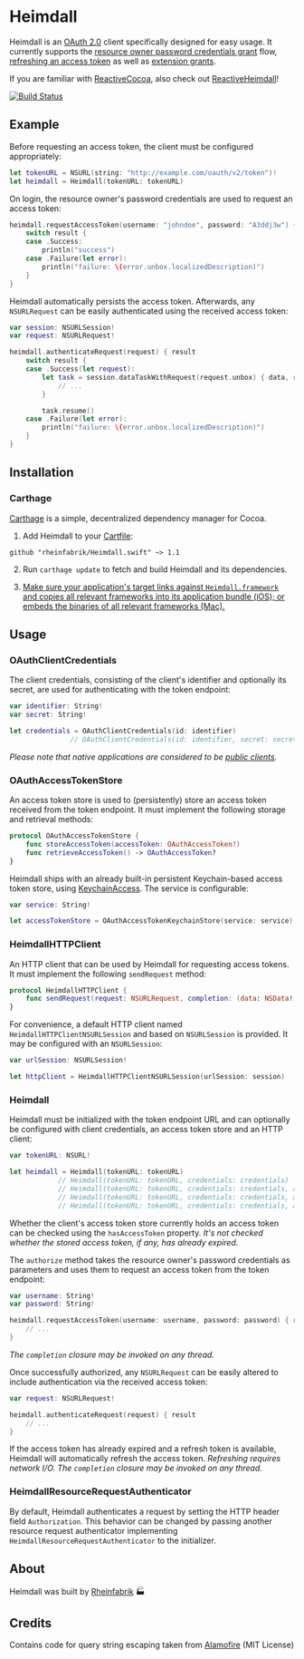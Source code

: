 # Heimdall

Heimdall is an [OAuth 2.0](https://tools.ietf.org/html/rfc6749) client specifically designed for easy usage. It currently supports the [resource owner password credentials grant](https://tools.ietf.org/html/rfc6749#section-4.3) flow, [refreshing an access token](https://tools.ietf.org/html/rfc6749#section-6) as well as [extension grants](https://tools.ietf.org/html/rfc6749#section-4.5).

If you are familiar with [ReactiveCocoa](https://github.com/ReactiveCocoa/ReactiveCocoa), also check out [ReactiveHeimdall](https://github.com/rheinfabrik/ReactiveHeimdall)!

[![Build Status](https://circleci.com/gh/rheinfabrik/Heimdall.swift.svg?style=shield&circle-token=06d0c39133fae3dd9b649c116776c7f882885f1f)](https://circleci.com/gh/rheinfabrik/Heimdall.swift)

## Example

Before requesting an access token, the client must be configured appropriately:

```swift
let tokenURL = NSURL(string: "http://example.com/oauth/v2/token")!
let heimdall = Heimdall(tokenURL: tokenURL)
```

On login, the resource owner's password credentials are used to request an access token:

```swift
heimdall.requestAccessToken(username: "johndoe", password: "A3ddj3w") { result in
    switch result {
    case .Success:
        println("success")
    case .Failure(let error):
        println("failure: \(error.unbox.localizedDescription)")
    }
}
```

Heimdall automatically persists the access token. Afterwards, any `NSURLRequest` can be easily authenticated using the received access token:

```swift
var session: NSURLSession!
var request: NSURLRequest!

heimdall.authenticateRequest(request) { result
    switch result {
    case .Success(let request):
        let task = session.dataTaskWithRequest(request.unbox) { data, response, error in
            // ...
        }

        task.resume()
    case .Failure(let error):
        println("failure: \(error.unbox.localizedDescription)")
    }
}
```

## Installation

### Carthage

[Carthage](https://github.com/Carthage/Carthage) is a simple, decentralized dependency manager for Cocoa.

1. Add Heimdall to your [Cartfile](https://github.com/Carthage/Carthage/blob/master/Documentation/Artifacts.md#cartfile):

  ```
  github "rheinfabrik/Heimdall.swift" ~> 1.1
  ```

2. Run `carthage update` to fetch and build Heimdall and its dependencies.

3. [Make sure your application's target links against `Heimdall.framework` and copies all relevant frameworks into its application bundle (iOS); or embeds the binaries of all relevant frameworks (Mac).](https://github.com/carthage/carthage#getting-started)

## Usage

### OAuthClientCredentials

The client credentials, consisting of the client's identifier and optionally its secret, are used for authenticating with the token endpoint:

```swift
var identifier: String!
var secret: String!

let credentials = OAuthClientCredentials(id: identifier)
               // OAuthClientCredentials(id: identifier, secret: secret)
```

*Please note that native applications are considered to be [public clients](https://tools.ietf.org/html/rfc6749#section-2.1).*

### OAuthAccessTokenStore

An access token store is used to (persistently) store an access token received from the token endpoint. It must implement the following storage and retrieval methods:

```swift
protocol OAuthAccessTokenStore {
    func storeAccessToken(accessToken: OAuthAccessToken?)
    func retrieveAccessToken() -> OAuthAccessToken?
}
```

Heimdall ships with an already built-in persistent Keychain-based access token store, using [KeychainAccess](https://github.com/kishikawakatsumi/KeychainAccess). The service is configurable:

```swift
var service: String!

let accessTokenStore = OAuthAccessTokenKeychainStore(service: service)
```

### HeimdallHTTPClient

An HTTP client that can be used by Heimdall for requesting access tokens. It must implement the following `sendRequest` method:

```swift
protocol HeimdallHTTPClient {
    func sendRequest(request: NSURLRequest, completion: (data: NSData!, response: NSURLResponse!, error: NSError?) -> ())
}
```

For convenience, a default HTTP client named `HeimdallHTTPClientNSURLSession` and based on `NSURLSession` is provided. It may be configured with an `NSURLSession`:

```swift
var urlSession: NSURLSession!

let httpClient = HeimdallHTTPClientNSURLSession(urlSession: session)
```

### Heimdall

Heimdall must be initialized with the token endpoint URL and can optionally be configured with client credentials, an access token store and an HTTP client:

```swift
var tokenURL: NSURL!

let heimdall = Heimdall(tokenURL: tokenURL)
            // Heimdall(tokenURL: tokenURL, credentials: credentials)
            // Heimdall(tokenURL: tokenURL, credentials: credentials, accessTokenStore: accessTokenStore)
            // Heimdall(tokenURL: tokenURL, credentials: credentials, accessTokenStore: accessTokenStore, httpClient: httpClient)
            // Heimdall(tokenURL: tokenURL, credentials: credentials, accessTokenStore: accessTokenStore, httpClient: httpClient, resourceRequestAuthenticator: resourceRequestAuthenticator)
```

Whether the client's access token store currently holds an access token can be checked using the `hasAccessToken` property. *It's not checked whether the stored access token, if any, has already expired.*

The `authorize` method takes the resource owner's password credentials as parameters and uses them to request an access token from the token endpoint:

```swift
var username: String!
var password: String!

heimdall.requestAccessToken(username: username, password: password) { result in
    // ...
}
```

*The `completion` closure may be invoked on any thread.*

Once successfully authorized, any `NSURLRequest` can be easily altered to include authentication via the received access token:

```swift
var request: NSURLRequest!

heimdall.authenticateRequest(request) { result
    // ...
}
```

If the access token has already expired and a refresh token is available, Heimdall will automatically refresh the access token. *Refreshing requires network I/O.* *The `completion` closure may be invoked on any thread.*

### HeimdallResourceRequestAuthenticator

By default, Heimdall authenticates a request by setting the HTTP header field `Authorization`. This behavior can be changed by passing another resource request authenticator implementing `HeimdallResourceRequestAuthenticator` to the initializer.

## About

Heimdall was built by [Rheinfabrik](http://www.rheinfabrik.de) 🏭

## Credits

Contains code for query string escaping taken from [Alamofire](https://github.com/Alamofire/Alamofire/) (MIT License)
